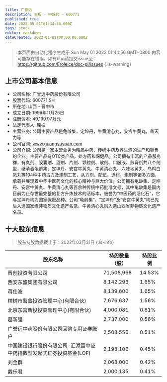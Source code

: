 ```yaml
---
title: 广誉远
description: 主板 - 中成药 - 600771
published: true
date: 2022-05-01T01:44:56.000Z
tags: stock
editor: markdown
dateCreated: 2022-01-01T00:00:00.000Z
---
```


> 本页面由自动化程序生成于 Sun May 01 2022 01:44:56 GMT+0800
> 内容可能存在错误，如有bug请提交issue至：https://github.com/Eroleice/doc-pi/issues
{.is-warning}

## 上市公司基本信息
- 公司名称: 广誉远中药股份有限公司
- 股票代码: 600771.SH
- 所在地: 山西 - 晋中市
- 成立日期: 1996年11月25日
- 注册资本: 49,199.97万元
- 法定代表人: 鞠振
- 主营业务: 公司主要产品是龟龄集，定坤丹，牛黄清心丸，安宫牛黄丸，盖天力等
- 公司官网: www.guangyuyuan.com
- 公司介绍: 公司是一家主营业务为精品中药、传统中药及养生酒的生产和销售的企业。主要产品有OTC类产品，处方药和保健品。公司拥有丰富的产品服务群，有丸剂、胶囊剂、酒剂、片剂、颗粒剂、散剂、口服液、煎膏剂共八个剂型，继承着龟龄集、定坤丹、安宫牛黄丸、牛黄清心丸、六味地黄丸、乌鸡白凤丸等104种中药古方及炮制工艺，从方剂、配伍、选材、炮制等诸多方面，承载并展现着中华中医药文化的核心精神与巨大价值。公司拥有龟龄集、定坤丹、安宫牛黄丸、牛黄清心丸等百余种传统中药批准文号，其中龟龄集是国内目前为止存世最完整的复方升炼技术的活标本，被誉为“中医药的活化石”，它与定坤丹均为国家保密品种。公司“龟龄集”、“定坤丹”及“安宫牛黄丸”均已先后入选国家级非物质文化遗产名录，牛黄清心丸则入选山西省非物质文化遗产名录。


## 十大股东信息
> 股东持股数据截止于：2022年03月31日
{.is-info}

| 股东名称 | 持股数量（股） | 持股比例 |
| --- | --- | --- |
| 晋创投资有限公司 | 71,508,968 | 14.53% |
| 西安东盛集团有限公司 | 8,142,293 | 1.65% |
| 蒋仕波 | 8,139,600 | 1.65% |
| 樟树市磐鑫投资管理中心(有限合伙) | 7,676,637 | 1.56% |
| 北京东富新投投资管理中心(有限合伙) | 4,000,081 | 0.81% |
| 葛新强 | 2,737,000 | 0.56% |
| 广誉远中药股份有限公司回购专用证券账户 | 2,508,556 | 0.51% |
| 中国建设银行股份有限公司-汇添富中证中药指数型发起式证券投资基金(LOF) | 2,198,106 | 0.45% |
| 刘金群 | 2,068,000 | 0.42% |
| 戴乐君 | 2,000,135 | 0.41% |





